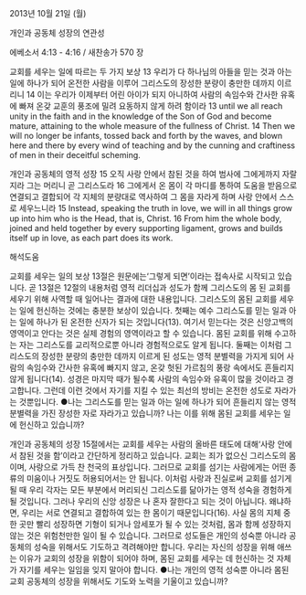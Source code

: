 2013년 10월 21일 (월)

개인과 공동체 성장의 연관성



에베소서 4:13 - 4:16 / 새찬송가 570 장


교회를 세우는 일에 따르는 두 가지 보상
13 우리가 다 하나님의 아들을 믿는 것과 아는 일에 하나가 되어 온전한 사람을 이루어 그리스도의 장성한 분량이 충만한 데까지 이르리니 14 이는 우리가 이제부터 어린 아이가 되지 아니하여 사람의 속임수와 간사한 유혹에 빠져 온갖 교훈의 풍조에 밀려 요동하지 않게 하려 함이라
13 until we all reach unity in the faith and in the knowledge of the Son of God and become mature, attaining to the whole measure of the fullness of Christ. 14 Then we will no longer be infants, tossed back and forth by the waves, and blown here and there by every wind of teaching and by the cunning and craftiness of men in their deceitful scheming.

개인과 공동체의 영적 성장
15 오직 사랑 안에서 참된 것을 하여 범사에 그에게까지 자랄지라 그는 머리니 곧 그리스도라 16 그에게서 온 몸이 각 마디를 통하여 도움을 받음으로 연결되고 결합되어 각 지체의 분량대로 역사하여 그 몸을 자라게 하며 사랑 안에서 스스로 세우느니라
15 Instead, speaking the truth in love, we will in all things grow up into him who is the Head, that is, Christ. 16 From him the whole body, joined and held together by every supporting ligament, grows and builds itself up in love, as each part does its work.

해석도움





교회를 세우는 일의 보상
13절은 원문에는‘그렇게 되면’이라는 접속사로 시작되고 있습니다. 곧 13절은 12절의 내용처럼 영적 리더십과 성도가 함께 그리스도의 몸 된 교회를 세우기 위해 사역할 때 일어나는 결과에 대한 내용입니다. 그리스도의 몸된 교회를 세우는 일에 헌신하는 것에는 충분한 보상이 있습니다. 첫째는 예수 그리스도를 믿는 일과 아는 일에 하나가 된 온전한 신자가 되는 것입니다(13). 여기서 믿는다는 것은 신앙고백의 영역이고 안다는 것은 실제 경험의 영역이라고 할 수 있습니다. 몸된 교회를 위해 수고하는 자는 그리스도를 교리적으로뿐 아니라 경험적으로도 알게 됩니다. 둘째는 이처럼 그리스도의 장성한 분량의 충만한 데까지 이르게 된 성도는 영적 분별력을 가지게 되어 사람의 속임수와 간사한 유혹에 빠지지 않고, 온갖 헛된 가르침의 풍랑 속에서도 흔들리지 않게 됩니다(14). 성경은 마지막 때가 될수록 사람의 속임수와 유혹이 많을 것이라고 경고합니다. 그런데 이런 것에서 자기를 지킬 수 있는 최선의 방비는 온전한 성도로 자라가는 것뿐입니다.
●나는 그리스도를 믿는 일과 아는 일에 하나가 되어 흔들리지 않는 영적 분별력을 가진 장성한 자로 자라가고 있습니까? 나는 이를 위해 몸된 교회를 세우는 일에 헌신하고 있습니까?

개인과 공동체의 성장
15절에서는 교회를 세우는 사람의 올바른 태도에 대해‘사랑 안에서 참된 것을 함’이라고 간단하게 정리하고 있습니다. 교회는 죄가 없으신 그리스도의 몸이며, 사랑으로 가득 찬 천국의 표상입니다. 그러므로 교회를 섬기는 사람에게는 어떤 종류의 미움이나 거짓도 허용되어서는 안 됩니다. 이처럼 사랑과 진실로써 교회를 섬기게 될 때 우리 각자는 모든 부분에서 머리되신 그리스도를 닮아가는 영적 성숙을 경험하게 될 것입니다. 그러나 우리의 신앙 성장은 나 혼자 잘한다고 되는 것이 아닙니다. 왜냐하면, 우리는 서로 연결되고 결합하여 있는 한 몸이기 때문입니다(16). 사실 몸의 지체 중 한 곳만 빨리 성장하면 기형이 되거나 암세포가 될 수 있는 것처럼, 몸과 함께 성장하지 않는 것은 위험천만한 일이 될 수 있습니다. 그러므로 성도들은 개인의 성숙뿐 아니라 공동체의 성숙을 위해서도 기도하고 격려해야만 합니다. 우리는 자신의 성장을 위해 애쓰는 이유가 교회의 성장을 위함이 되어야 하며, 몸된 교회를 세우는 데 헌신하는 것 자체가 자기를 세우는 일임을 잊지 말아야 합니다.
●나는 개인의 영적 성숙뿐 아니라 몸된 교회 공동체의 성장을 위해서도 기도와 노력을 기울이고 있습니까?